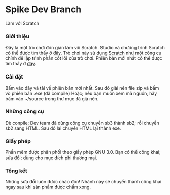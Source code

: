# Spike Dev Branch
Làm với Scratch
### Giới thiệu
Đây là một trò chơi đơn giản làm với Scratch. Studio và chương trình Scratch có thể được tìm thấy ở [đây](https://scratch.mit.edu/studios/28632222/projects/).
Trò chơi này sử dụng [Scratch](scratch.mit.edu) như một công cụ chính để lập trình phần cốt lõi của trò chơi.
Phiên bản mới nhất có thể được tìm thấy ở [đây](releases).
### Cài đặt
Bấm vào đây và tải về phiên bản mới nhất.
Sau đó giải nén file zip và bấm vò phiên bản .exe (đã compile)
Hoặc; nếu bạn muốn xem mã nguồn, hãy bấm vào ~/source trong thư mục đã giả nén.
### Những công cụ
Đè conpile; Dev team đã dùng công cụ chuyển sb3 thành sb2; rồi chuyển sb2 sang HTML. Sau đó lại chuyển HTML lại thành exe.
### Giấy phép
Phần mêm được phân phối theo giấy phép GNU 3.0. Bạn có thể công khai; sửa đổi; dùng cho mục đích phi thương mại.
### Tổng kết
Những sửa đổi luôn được chào đón! Nhánh này sẽ chuyển thành công khai ngay sau khi sản phẩm được chấm xong.
